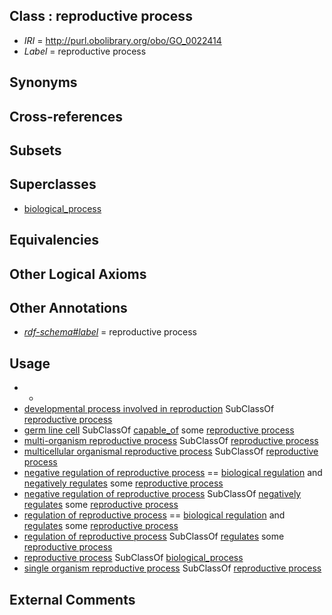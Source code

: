 
## Class : reproductive process

 * *IRI* = http://purl.obolibrary.org/obo/GO_0022414
 * *Label* = reproductive process

## Synonyms


## Cross-references


## Subsets


## Superclasses

 * [biological_process](../../GO/50/GO_0008150.md)

## Equivalencies


## Other Logical Axioms


## Other Annotations

 * *[rdf-schema#label](../../el/rdf-schema#label.md)* = reproductive process

## Usage

 * -
 * [developmental process involved in reproduction](../../GO/06/GO_0003006.md) SubClassOf [reproductive process](../../GO/14/GO_0022414.md)
 * [germ line cell](../../CL/39/CL_0000039.md) SubClassOf [capable_of](../../RO/15/RO_0002215.md) some [reproductive process](../../GO/14/GO_0022414.md)
 * [multi-organism reproductive process](../../GO/03/GO_0044703.md) SubClassOf [reproductive process](../../GO/14/GO_0022414.md)
 * [multicellular organismal reproductive process](../../GO/09/GO_0048609.md) SubClassOf [reproductive process](../../GO/14/GO_0022414.md)
 * [negative regulation of reproductive process](../../GO/42/GO_2000242.md) == [biological regulation](../../GO/07/GO_0065007.md) and [negatively regulates](../../RO/12/RO_0002212.md) some [reproductive process](../../GO/14/GO_0022414.md)
 * [negative regulation of reproductive process](../../GO/42/GO_2000242.md) SubClassOf [negatively regulates](../../RO/12/RO_0002212.md) some [reproductive process](../../GO/14/GO_0022414.md)
 * [regulation of reproductive process](../../GO/41/GO_2000241.md) == [biological regulation](../../GO/07/GO_0065007.md) and [regulates](../../RO/11/RO_0002211.md) some [reproductive process](../../GO/14/GO_0022414.md)
 * [regulation of reproductive process](../../GO/41/GO_2000241.md) SubClassOf [regulates](../../RO/11/RO_0002211.md) some [reproductive process](../../GO/14/GO_0022414.md)
 * [reproductive process](../../GO/14/GO_0022414.md) SubClassOf [biological_process](../../GO/50/GO_0008150.md)
 * [single organism reproductive process](../../GO/02/GO_0044702.md) SubClassOf [reproductive process](../../GO/14/GO_0022414.md)

## External Comments

